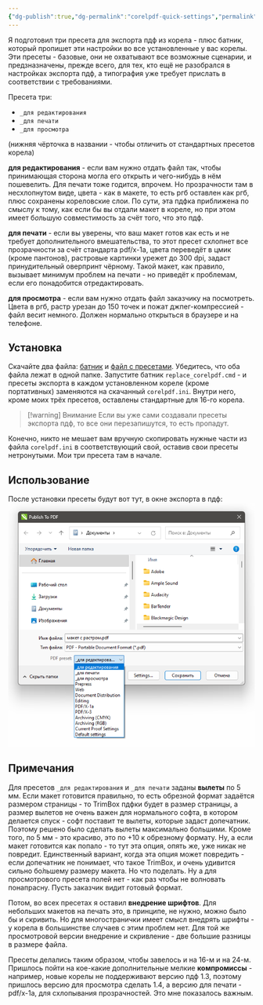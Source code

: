 ```yaml
---
{"dg-publish":true,"dg-permalink":"corelpdf-quick-settings","permalink":"/corelpdf-quick-settings/","tags":["pdf"],"created":"2023-10-09T12:57:03.958+07:00","updated":"2024-04-03T18:54:17.733+07:00"}
---
```


Я подготовил три пресета для экспорта пдф из корела - плюс батник, который пропишет эти настройки во все установленные у вас корелы. Эти пресеты - базовые, они не охватывают все возможные сценарии, и предзназначены, прежде всего, для тех, кто ещё не разобрался в настройках экспорта пдф, а типография уже требует прислать в соответствии с требованиями.

Пресета три:
- `_для редактирования`
- `_для печати`
- `_для просмотра`

(нижняя чёрточка в названии - чтобы отличить от стандартных пресетов корела)

**для редактирования** - если вам нужно отдать файл так, чтобы принимающая сторона могла его открыть и чего-нибудь в нём пошевелить. Для печати тоже годится, впрочем. Но прозрачности там в несхлопнутом виде, цвета - как в макете, то есть ргб оставлен как ргб, плюс сохранены кореловские слои. По сути, эта пдфка приближена по смыслу к тому, как если бы вы отдали макет в кореле, но при этом имеет б*о*льшую совместимость за счёт того, что это пдф.

**для печати** - если вы уверены, что ваш макет готов как есть и не требует дополнительного вмешательства, то этот пресет схлопнет все прозрачности за счёт стандарта pdf/x-1a, цвета переведёт в цмик (кроме пантонов), растровые картинки урежет до 300 dpi, задаст принудительный оверпринт чёрному. Такой макет, как правило, вызывает минимум проблем на печати - но приведёт к проблемам, если его понадобится отредактировать.

**для просмотра** - если вам нужно отдать файл заказчику на посмотреть. Цвета в ргб, растр урезан до 150 точек и пожат джпег-компрессией - файл весит немного. Должен нормально открыться в браузере и на телефоне.

## Установка

Скачайте два файла: [батник](https://cloud.mail.ru/public/i1o5/KUJeCbtPi) и [файл с пресетами](https://cloud.mail.ru/public/E3WF/Gqa6irik9). Убедитесь, что оба файла лежат в одной папке. Запустите батник `replace_corelpdf.cmd` - и пресеты экспорта в каждом установленном кореле (кроме портативных) заменяются на скачанный `corelpdf.ini`. Внутри него, кроме моих трёх пресетов, оставлены стандартные для 16-го корела.

> [!warning] Внимание
> Если вы уже сами создавали пресеты экспорта пдф, то все они перезапишутся, то есть пропадут. 

Конечно, никто не мешает вам вручную скопировать нужные части из файла `corelpdf.ini` в соответствующий свой, оставив свои пресеты нетронутыми. Мои три пресета там в начале.

## Использование

После установки пресеты будут вот тут, в окне экспорта в пдф:
![](/img/user/assets/corelpdf-presets.png)
## Примечания

Для пресетов `_для редактирования` и `_для печати` заданы **вылеты** по 5 мм. Если макет готовится правильно, то есть обрезной формат задаётся размером страницы - то TrimBox пдфки будет в размер страницы, а размер вылетов не очень важен для нормального софта, в котором делается спуск - софт поставит те вылеты, которые задаст допечатник. Поэтому решено было сделать вылеты максимально большими. Кроме того, по 5 мм - это красиво, это по +10 к обрезному формату. Ну, а если макет готовится как попало - то тут эта опция, опять же, уже никак не повредит. Единственный вариант, когда эта опция может повредить - если допечатник не понимает, что такое TrimBox, и очень удивится сильно бо́льшему размеру макета. Но что поделать. Ну а для просмотрового пресета полей нет - как раз чтобы не волновать понапрасну. Пусть заказчик видит готовый формат.

Потом, во всех пресетах я оставил **внедрение шрифтов**. Для небольших макетов на печать это, в принципе, не нужно, можно было бы и скривить. Но для многостранички имеет смысл внедрять шрифты - у корела в большинстве случаев с этим проблем нет. Для той же просмотровой версии внедрение и скривление - две большие разницы в размере файла.

Пресеты делались таким образом, чтобы завелось и на 16-м и на 24-м. Пришлось пойти на кое-какие дополнительные мелкие **компромиссы** - например, новые корелы не поддерживают версию пдф 1.3, поэтому пришлось версию для просмотра сделать 1.4, а версию для печати - pdf/x-1a, для схлопывания прозрачностей. Это мне показалось важным.